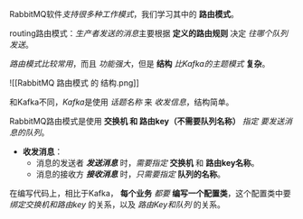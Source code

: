 
RabbitMQ软件*支持很多种工作模式*，我们学习其中的 **路由模式**。

routing路由模式：*生产者发送的消息*主要根据 **定义的路由规则** 决定 *往哪个队列发送*。

*路由模式比较常用*，而且 *功能强大*，但是 **结构** *比Kafka的主题模式* **复杂**。

![[RabbitMQ 路由模式 的 结构.png]]


和Kafka不同，*Kafka*是使用 *话题名称* 来 *收发信息*，结构简单。

RabbitMQ路由模式是使用 **交换机 和 路由key（不需要队列名称）** *指定 要发送消息的队列*。

- **收发消息**：
    - 消息的发送者 ***发送消息*** 时，*需要指定* **交换机** 和 **路由key名称**。
    - 消息的接收方 ***接收消息*** 时，*只需要指定* **队列的名称**。

在编写代码上，相比于Kafka，
**每个业务** *都要* **编写一个配置类**，这个配置类中要 *绑定交换机和路由key* 的关系，以及 *路由Key和队列* 的关系。